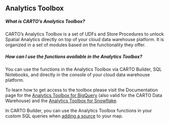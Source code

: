 ## Analytics Toolbox

<!-- Using level 5 headers to avoid the title being listed in the tree -->

##### What is CARTO’s Analytics Toolbox?
CARTO’s Analytics Toolbox is a set of UDFs and Store Procedures to unlock Spatial Analytics directly on top of your cloud data warehouse platform. It is organized in a set of modules based on the functionality they offer. 

##### How can I use the functions available in the Analytics Toolbox?
You can use the functions in the Analytics Toolbox via CARTO Builder, SQL Notebooks, and directly in the console of your cloud data warehouse platform. 

To learn how to get access to the toolbox please visit the Documentation page for the [Analytics Toolbox for BigQuery](https://docs.carto.com/analytics-toolbox-bq/overview/getting-access/#access-from-the-new-carto-workspace) (also valid for the CARTO Data Warehouse) and the [Analytics Toolbox for Snowflake](https://docs.carto.com/analytics-toolbox-snowflake/overview/getting-started/).

In CARTO Builder, you can use the Analytics Toolbox functions in your custom SQL queries when [adding a source](https://docs.carto.com/carto-user-manual/maps/add-source/#custom-queries-using-the-analytics-toolbox) to your map.

